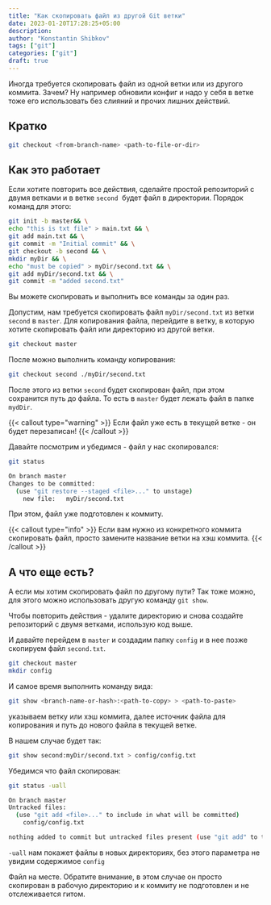 ```yaml
---
title: "Как скопировать файл из другой Git ветки"
date: 2023-01-20T17:28:25+05:00
description: 
author: "Konstantin Shibkov"
tags: ["git"]
categories: ["git"]
draft: true
---
```


Иногда требуется скопировать файл из одной ветки или из другого коммита. Зачем?
Ну например обновили конфиг и надо у себя в ветке тоже его использовать без
слияний и прочих лишних действий.

## Кратко

```bash
git checkout <from-branch-name> <path-to-file-or-dir>
```

## Как это работает

Если хотите повторить все действия, сделайте простой репозиторий
с двумя ветками и в ветке `second`  будет файл в директории. Порядок команд для этого:

```bash
git init -b master&& \
echo "this is txt file" > main.txt && \
git add main.txt && \
git commit -m "Initial commit" && \
git checkout -b second && \
mkdir myDir && \
echo "must be copied" > myDir/second.txt && \
git add myDir/second.txt && \
git commit -m "added second.txt"
```

Вы можете скопировать и выполнить все команды за один раз.

Допустим, нам требуется скопировать файл `myDir/second.txt` из ветки `second`
в `master`. Для копирования файла, перейдите в ветку, в которую хотите скопировать файл или директорию из другой ветки.

```bash
git checkout master
```

После можно выполнить команду копирования:

```bash
git checkout second ./myDir/second.txt
```

После этого из ветки `second` будет скопирован файл, при этом сохранится
путь до файла. То есть в `master` будет лежать файл в папке `mydDir`.

{{< callout type="warning" >}}
Если файл уже есть в текущей ветке - он будет перезаписан!
{{< /callout >}}

Давайте посмотрим и убедимся - файл у нас скопировался:

```bash
git status

On branch master
Changes to be committed:
  (use "git restore --staged <file>..." to unstage)
	new file:   myDir/second.txt
```

При этом, файл уже подготовлен к коммиту.

{{< callout type="info" >}}
Если вам нужно из конкретного коммита скопировать файл, просто замените
название ветки на хэш коммита.
{{< /callout >}}

## А что еще есть?

А если мы хотим скопировать файл по другому пути? Так тоже можно, для
этого можно использовать другую команду `git show`.

Чтобы повторить действия - удалите директорию и снова создайте репозиторий
с двумя ветками, использую код выше.

И давайте перейдем в `master` и создадим папку `config` и в нее позже
скопируем файл `second.txt`.

```bash
git checkout master
mkdir config
```

И самое время выполнить команду вида:

```bash
git show <branch-name-or-hash>:<path-to-copy> > <path-to-paste>
```

указываем ветку или хэш коммита, далее источник файла для копирования
и путь до нового файла в текущей ветке.

В нашем случае будет так:

```bash
git show second:myDir/second.txt > config/config.txt
```

Убедимся что файл скопирован:

```bash
git status -uall

On branch master
Untracked files:
  (use "git add <file>..." to include in what will be committed)
	config/config.txt

nothing added to commit but untracked files present (use "git add" to track)
```

`-uall` нам покажет файлы в новых директориях, без этого параметра не увидим
содержимое `config`

Файл на месте. Обратите внимание, в этом случае он просто скопирован в
рабочую директорию и к коммиту не подготовлен и не отслеживается гитом.
